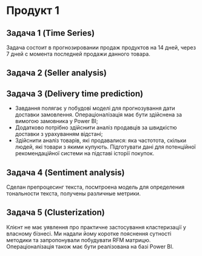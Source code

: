 # Продукт 1  

## Задача 1  (Time Series)
Задача состоит в прогнозировании продаж продуктов на 14 дней, через 7 дней с момента последней продажи данного товара.

## Задача 2  (Seller analysis)


## Задача 3  (Delivery time prediction)
- Завдання полягає у побудові моделі для прогнозування дати доставки замовлення. Операціоналізація має бути здійснена за вимогою замовника у Power BI;
- Додатково потрібно здійснити аналіз продавців за швидкістю доставки з урахуванням відстані;
- Здійснити аналіз товарів, які продавалися: яка частотота, скільки людей, які товари з якими купують. Підготувати дані для потенційної рекомендаційної системи на підставі історії покупок.

## Задача 4  (Sentiment analysis)
Сделан препроцесинг текста, посмтроена модель для определения тональности текста, получены различные метрики.

## Задача 5  (Clusterization)
Клієнт не має уявлення про практичне застосування кластеризації у власному бізнесі. Ми надали йому коротке пояснення сутності методики та запропонували побудувати RFM матрицю. Операціоналізація також має бути реалізована на базі Power BI.
